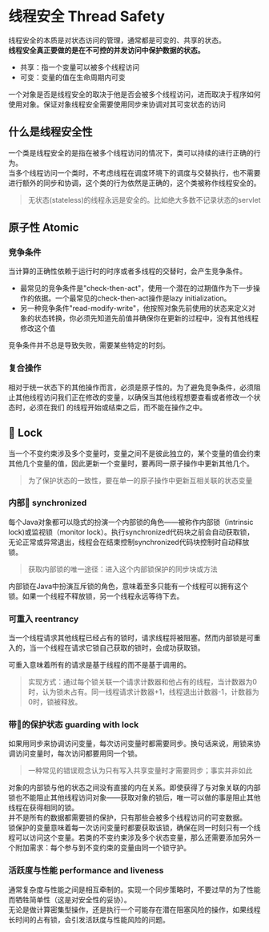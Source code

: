 # 线程安全 Thread Safety
线程安全的本质是对状态访问的管理，通常都是可变的、共享的状态。<br>
**线程安全真正要做的是在不可控的并发访问中保护数据的状态。**
- 共享：指一个变量可以被多个线程访问
- 可变：变量的值在生命周期内可变

一个对象是否是线程安全的取决于他是否会被多个线程访问，进而取决于程序如何使用对象。保证对象线程安全需要使用同步来协调对其可变状态的访问

## 什么是线程安全性
一个类是线程安全的是指在被多个线程访问的情况下，类可以持续的进行正确的行为。<br>
当多个线程访问一个类时，不考虑线程在调度环境下的调度与交替执行，也不需要进行额外的同步和协调，这个类的行为依然是正确的，这个类被称作线程安全的。


>无状态(stateless)的线程永远是安全的。比如绝大多数不记录状态的servlet

## 原子性 Atomic
### 竞争条件
当计算的正确性依赖于运行时的时序或者多线程的交替时，会产生竞争条件。<br>
- 最常见的竞争条件是"check-then-act"，使用一个潜在的过期值作为下一步操作的依据。一个最常见的check-then-act操作是lazy initialization。<br>
- 另一种竞争条件"read-modify-write"，他按照对象先前使用的状态来定义对象的状态转换，你必须先知道先前值并确保你在更新的过程中，没有其他线程修改这个值

竞争条件并不总是导致失败，需要某些特定的时刻。

### 复合操作
相对于统一状态下的其他操作而言，必须是原子性的。为了避免竞争条件，必须阻止其他线程访问我们正在修改的变量，以确保当其他线程想要查看或者修改一个状态时，必须在我们
的线程开始或结束之后，而不能在操作之中。

## 🔐 Lock
当一个不变约束涉及多个变量时，变量之间不是彼此独立的，某个变量的值会约束其他几个变量的值，因此更新一个变量时，要再同一原子操作中更新其他几个。
> 为了保护状态的一致性，要在单一的原子操作中更新互相关联的状态变量

### 内部🔐 synchronized
每个Java对象都可以隐式的扮演一个内部锁的角色——被称作内部锁（intrinsic lock)或监视锁（monitor lock）。执行synchronized代码块之前会自动获取锁，无论正常或异常退出，线程会在结束控制synchronized代码块控制时自动释放锁。
> 获取内部锁的唯一途径：进入这个内部锁保护的同步块或方法

内部锁在Java中扮演互斥锁的角色，意味着至多只能有一个线程可以拥有这个锁。如果一个线程不释放锁，另一个线程永远等待下去。

### 可重入 reentrancy
当一个线程请求其他线程已经占有的锁时，请求线程将被阻塞。然而内部锁是可重入的，当一个线程在请求它锁自己获取的锁时，会成功获取锁。

可重入意味着所有的请求是基于线程的而不是基于调用的。

>实现方式：通过每个锁关联一个请求计数器和他占有的线程，当计数器为0时，认为锁未占有。同一线程请求计数器+1，线程退出计数器-1，计数器为0时，锁被释放。

### 带🔐的保护状态 guarding with lock
如果用同步来协调访问变量，每次访问变量时都需要同步。换句话来说，用锁来协调访问变量时，每次访问都要用同一个锁。
>一种常见的错误观念认为只有写入共享变量时才需要同步；事实并非如此

对象的内部锁与他的状态之间没有直接的内在关系。即使获得了与对象关联的内部锁也不能阻止其他线程访问对象——获取对象的锁后，唯一可以做的事是阻止其他线程在获得相同的锁。
<br>并不是所有的数据都需要锁的保护，只有那些会被多个线程访问的可变数据。
<br>锁保护的变量意味着每一次访问变量时都要获取该锁，确保在同一时刻只有一个线程可以访问这个变量。若类的不变约束涉及多个状态变量，那么还需要添加另外一个附加需求：每个参与到不变约束的变量由同一个锁守护。

### 活跃度与性能 performance and liveness
通常复杂度与性能之间是相互牵制的。实现一个同步策略时，不要过早的为了性能而牺牲简单性（这是对安全性的妥协）。
<br>无论是做计算密集型操作，还是执行一个可能存在潜在阻塞风险的操作，如果线程长时间的占有锁，会引发活跃度与性能风险的问题。


